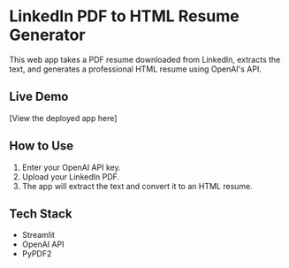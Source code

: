 # LinkedIn PDF to HTML Resume Generator

This web app takes a PDF resume downloaded from LinkedIn, extracts the text, and generates a professional HTML resume using OpenAI's API.

## Live Demo

[View the deployed app here]

## How to Use
1. Enter your OpenAI API key.
2. Upload your LinkedIn PDF.
3. The app will extract the text and convert it to an HTML resume.

## Tech Stack
- Streamlit
- OpenAI API
- PyPDF2
